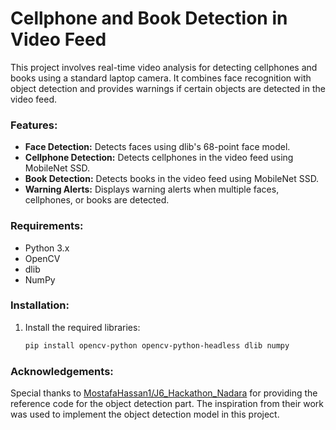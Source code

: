 # Cellphone and Book Detection in Video Feed

This project involves real-time video analysis for detecting cellphones and books using a standard laptop camera. It combines face recognition with object detection and provides warnings if certain objects are detected in the video feed.

### Features:
- **Face Detection:** Detects faces using dlib's 68-point face model.
- **Cellphone Detection:** Detects cellphones in the video feed using MobileNet SSD.
- **Book Detection:** Detects books in the video feed using MobileNet SSD.
- **Warning Alerts:** Displays warning alerts when multiple faces, cellphones, or books are detected.

### Requirements:
- Python 3.x
- OpenCV
- dlib
- NumPy

### Installation:
1. Install the required libraries:
   ```bash
   pip install opencv-python opencv-python-headless dlib numpy

### Acknowledgements:
Special thanks to [MostafaHassan1/J6_Hackathon_Nadara](https://github.com/MostafaHassan1/J6_Hackathon_Nadara) for providing the reference code for the object detection part. The inspiration from their work was used to implement the object detection model in this project.
